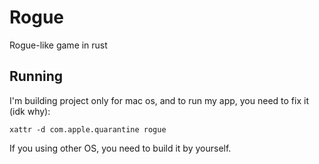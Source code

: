 # Rogue
Rogue-like game in rust

## Running
I'm building project only for mac os, and to run my app, you need to fix it (idk why):
```
xattr -d com.apple.quarantine rogue
```
If you using other OS, you need to build it by yourself.
